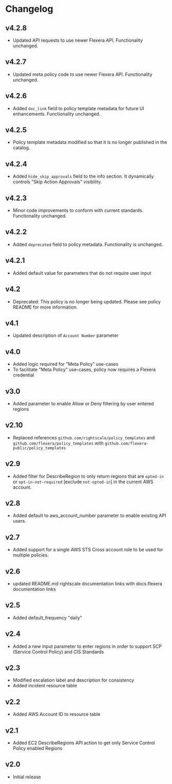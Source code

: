 # Changelog

## v4.2.8

- Updated API requests to use newer Flexera API. Functionality unchanged.

## v4.2.7

- Updated meta policy code to use newer Flexera API. Functionality unchanged.

## v4.2.6

- Added `doc_link` field to policy template metadata for future UI enhancements. Functionality unchanged.

## v4.2.5

- Policy template metadata modified so that it is no longer published in the catalog.

## v4.2.4

- Added `hide_skip_approvals` field to the info section. It dynamically controls "Skip Action Approvals" visibility.

## v4.2.3

- Minor code improvements to conform with current standards. Functionality unchanged.

## v4.2.2

- Added `deprecated` field to policy metadata. Functionality is unchanged.

## v4.2.1

- Added default value for parameters that do not require user input

## v4.2

- Deprecated: This policy is no longer being updated. Please see policy README for more information.

## v4.1

- Updated description of `Account Number` parameter

## v4.0

- Added logic required for "Meta Policy" use-cases
- To facilitate "Meta Policy" use-cases, policy now requires a Flexera credential

## v3.0

- Added parameter to enable Allow or Deny filtering by user entered regions

## v2.10

- Replaced references `github.com/rightscale/policy_templates` and `github.com/flexera/policy_templates` with `github.com/flexera-public/policy_templates`

## v2.9

- Added filter for DescribeRegion to only return regions that are `opted-in` or `opt-in-not-required` [exclude `not-opted-in`] in the current AWS account.

## v2.8

- Added default to aws_account_number parameter to enable existing API users.

## v2.7

- Added support for a single AWS STS Cross account role to be used for multiple policies.

## v2.6

- updated README.md rightscale documentation links with docs.flexera documentation links

## v2.5

- Added default_frequency "daily"

## v2.4

- Added a new input parameter to enter regions in order to support SCP (Service Control Policy) and CIS Standards

## v2.3

- Modified escalation label and description for consistency
- Added incident resource table

## v2.2

- Added AWS Account ID to resource table

## v2.1

- Added EC2 DescribeRegions API action to get only Service Control Policy enabled Regions

## v2.0

- Initial release

